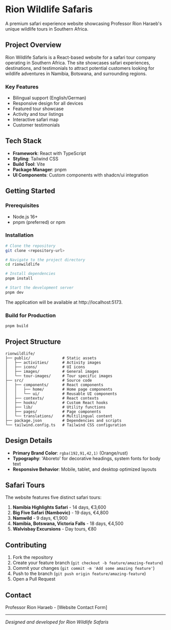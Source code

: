 # Rion Wildlife Safaris

A premium safari experience website showcasing Professor Rion Haraeb's unique wildlife tours in Southern Africa.

## Project Overview

Rion Wildlife Safaris is a React-based website for a safari tour company operating in Southern Africa. The site showcases safari experiences, destinations, and testimonials to attract potential customers looking for wildlife adventures in Namibia, Botswana, and surrounding regions.

### Key Features

- Bilingual support (English/German)
- Responsive design for all devices
- Featured tour showcase
- Activity and tour listings
- Interactive safari map
- Customer testimonials

## Tech Stack

- **Framework**: React with TypeScript
- **Styling**: Tailwind CSS
- **Build Tool**: Vite
- **Package Manager**: pnpm
- **UI Components**: Custom components with shadcn/ui integration

## Getting Started

### Prerequisites

- Node.js 16+
- pnpm (preferred) or npm

### Installation

```bash
# Clone the repository
git clone <repository-url>

# Navigate to the project directory
cd rionwildlife

# Install dependencies
pnpm install

# Start the development server
pnpm dev
```

The application will be available at http://localhost:5173.

### Build for Production

```bash
pnpm build
```

## Project Structure

```
rionwildlife/
├── public/              # Static assets
│   ├── activities/      # Activity images
│   ├── icons/           # UI icons
│   ├── images/          # General images
│   └── tour-images/     # Tour specific images
├── src/                 # Source code
│   ├── components/      # React components
│   │   ├── home/        # Home page components
│   │   └── ui/          # Reusable UI components
│   ├── contexts/        # React contexts
│   ├── hooks/           # Custom React hooks
│   ├── lib/             # Utility functions
│   ├── pages/           # Page components
│   └── translations/    # Multilingual content
├── package.json         # Dependencies and scripts
└── tailwind.config.ts   # Tailwind CSS configuration
```

## Design Details

- **Primary Brand Color**: `rgba(192,91,42,1)` (Orange/rust)
- **Typography**: 'Aboreto' for decorative headings, system fonts for body text
- **Responsive Behavior**: Mobile, tablet, and desktop optimized layouts

## Safari Tours

The website features five distinct safari tours:

1. **Namibia Highlights Safari** - 14 days, €3,600
2. **Big Five Safari (Nambovic)** - 19 days, €4,800
3. **Namwild** - 9 days, €1,900
4. **Namibia, Botswana, Victoria Falls** - 18 days, €4,500
5. **Walvisbay Excursions** - Day tours, €80

## Contributing

1. Fork the repository
2. Create your feature branch (`git checkout -b feature/amazing-feature`)
3. Commit your changes (`git commit -m 'Add some amazing feature'`)
4. Push to the branch (`git push origin feature/amazing-feature`)
5. Open a Pull Request

## Contact

Professor Rion Haraeb - [Website Contact Form]

---

*Designed and developed for Rion Wildlife Safaris*
